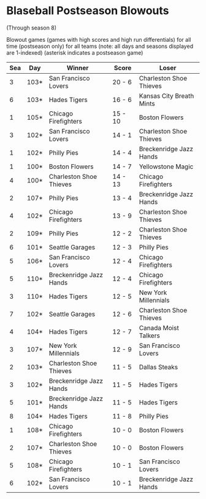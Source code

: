 # Blaseball Postseason Blowouts
(Through season 8)



Blowout games (games with high scores and high run differentials) for all time (postseason only) for all teams (note: all days and seasons displayed are 1-indexed) (asterisk indicates a postseason game)


| Sea | Day | Winner | Score | Loser | 
| ------ |------ |------ |------ |------ |
| 3 | 103* | San Francisco Lovers | 20 - 6 | Charleston Shoe Thieves | 
| 6 | 103* | Hades Tigers | 16 - 6 | Kansas City Breath Mints | 
| 1 | 105* | Chicago Firefighters | 15 - 10 | Boston Flowers | 
| 3 | 102* | San Francisco Lovers | 14 - 1 | Charleston Shoe Thieves | 
| 1 | 102* | Philly Pies | 14 - 4 | Breckenridge Jazz Hands | 
| 1 | 100* | Boston Flowers | 14 - 7 | Yellowstone Magic | 
| 4 | 100* | Charleston Shoe Thieves | 14 - 13 | Chicago Firefighters | 
| 2 | 107* | Philly Pies | 13 - 4 | Breckenridge Jazz Hands | 
| 4 | 102* | Chicago Firefighters | 13 - 9 | Charleston Shoe Thieves | 
| 2 | 109* | Philly Pies | 12 - 2 | Charleston Shoe Thieves | 
| 6 | 101* | Seattle Garages | 12 - 3 | Philly Pies | 
| 5 | 106* | San Francisco Lovers | 12 - 4 | Chicago Firefighters | 
| 5 | 110* | Breckenridge Jazz Hands | 12 - 4 | Chicago Firefighters | 
| 3 | 110* | Hades Tigers | 12 - 5 | New York Millennials | 
| 7 | 102* | Seattle Garages | 12 - 6 | Charleston Shoe Thieves | 
| 4 | 104* | Hades Tigers | 12 - 7 | Canada Moist Talkers | 
| 3 | 107* | New York Millennials | 12 - 9 | San Francisco Lovers | 
| 2 | 103* | Charleston Shoe Thieves | 11 - 5 | Dallas Steaks | 
| 3 | 102* | Breckenridge Jazz Hands | 11 - 5 | Hades Tigers | 
| 5 | 101* | Breckenridge Jazz Hands | 11 - 5 | Hades Tigers | 
| 8 | 104* | Hades Tigers | 11 - 8 | Philly Pies | 
| 1 | 108* | Chicago Firefighters | 10 - 0 | Boston Flowers | 
| 2 | 107* | Charleston Shoe Thieves | 10 - 0 | Boston Flowers | 
| 5 | 108* | Chicago Firefighters | 10 - 1 | San Francisco Lovers | 
| 6 | 102* | San Francisco Lovers | 10 - 1 | Breckenridge Jazz Hands | 


